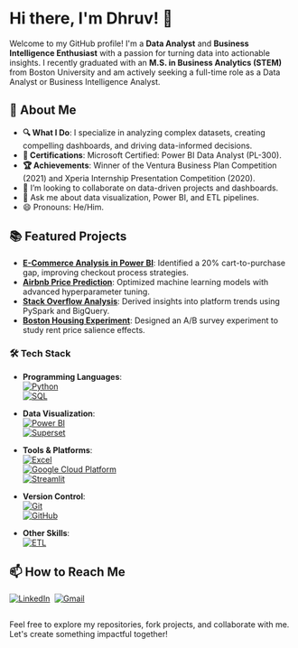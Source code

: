 # Hi there, I'm Dhruv! 👋

Welcome to my GitHub profile! I'm a **Data Analyst** and **Business Intelligence Enthusiast** with a passion for turning data into actionable insights. I recently graduated with an **M.S. in Business Analytics (STEM)** from Boston University and am actively seeking a full-time role as a Data Analyst or Business Intelligence Analyst.

## 🌟 About Me
- **🔍 What I Do**: I specialize in analyzing complex datasets, creating compelling dashboards, and driving data-informed decisions.
- **🎯 Certifications**: Microsoft Certified: Power BI Data Analyst (PL-300).
- **🏆 Achievements**: Winner of the Ventura Business Plan Competition (2021) and Xperia Internship Presentation Competition (2020).
- 👯 I’m looking to collaborate on data-driven projects and dashboards.
- 💬 Ask me about data visualization, Power BI, and ETL pipelines.
- 😄 Pronouns: He/Him.

## 📚 Featured Projects
- **[E-Commerce Analysis in Power BI](https://github.com/dhruvds58/Power-BI-Dashboard-for-an-E-Commerce-Website)**: Identified a 20% cart-to-purchase gap, improving checkout process strategies.
- **[Airbnb Price Prediction](https://github.com/dhruvds58/Airbnb-Price-Prediction)**: Optimized machine learning models with advanced hyperparameter tuning.
- **[Stack Overflow Analysis](https://github.com/dhruvds58/Stack-Overflow-Platform-Analysis)**: Derived insights into platform trends using PySpark and BigQuery.
- **[Boston Housing Experiment](https://github.com/dhruvds58/boston-housing-experiment)**: Designed an A/B survey experiment to study rent price salience effects.

### 🛠 Tech Stack

- **Programming Languages**:  
  [![Python](https://img.shields.io/badge/Python-3776AB?style=flat&logo=python&logoColor=white)](https://github.com/dhruvds58/Global-Gift-Giving-Behavior-Analysis)  
  [![SQL](https://img.shields.io/badge/SQL-336791?style=flat&logo=postgresql&logoColor=white)](https://github.com/dhruvds58/Steam-Library-Analysis)  

- **Data Visualization**:  
  [![Power BI](https://img.shields.io/badge/Power%20BI-F2C811?style=flat&logo=powerbi&logoColor=black)](https://github.com/dhruvds58/Power-BI-Dashboard-for-an-E-Commerce-Website)  
  [![Superset](https://img.shields.io/badge/Apache%20Superset-000000?style=flat&logo=apache-superset&logoColor=white)](https://github.com/dhruvds58/BA882-Strava-Team4)  

- **Tools & Platforms**:  
  [![Excel](https://img.shields.io/badge/Microsoft%20Excel-217346?style=flat&logo=microsoft-excel&logoColor=white)](https://github.com/dhruvds58/Compensation-Analysis-Excel)  
  [![Google Cloud Platform](https://img.shields.io/badge/Google%20Cloud%20Platform-4285F4?style=flat&logo=google-cloud&logoColor=white)](https://github.com/dhruvds58/BA882-Strava-Team4)  
  [![Streamlit](https://img.shields.io/badge/Streamlit-FF4B4B?style=flat&logo=streamlit&logoColor=white)](https://github.com/dhruvds58/Personal-Portfolio)  

- **Version Control**:  
  [![Git](https://img.shields.io/badge/Git-F05032?style=flat&logo=git&logoColor=white)](https://github.com/dhruvds58?tab=repositories)  
  [![GitHub](https://img.shields.io/badge/GitHub-181717?style=flat&logo=github&logoColor=white)](https://github.com/dhruvds58?tab=repositories)  

- **Other Skills**:  
  [![ETL](https://img.shields.io/badge/ETL-0A192F?style=flat&logo=apache&logoColor=white)](https://github.com/dhruvds58/BA882-Strava-Team4)  


## 📫 How to Reach Me
<a href="https://www.linkedin.com/in/dhruv-shah8/" target="_blank"><img alt="LinkedIn" src="https://img.shields.io/badge/LinkedIn-0A66C2?style=flat&logo=linkedin&logoColor=white"/></a>&nbsp;
<a href="mailto:dhruvds@bu.edu" target="_blank"><img alt="Gmail" src="https://img.shields.io/badge/Gmail-D14836?style=flat&logo=gmail&logoColor=white"/></a>&nbsp;


##
Feel free to explore my repositories, fork projects, and collaborate with me. Let's create something impactful together!


